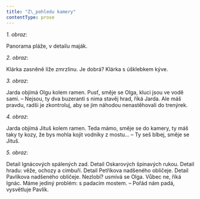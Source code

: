 ```yaml
---
title: "Z\_pohledu kamery"
contentType: prose
---
```


_1\. obraz_:

Panorama pláže, v detailu maják.

  

_2\. obraz_:

Klárka zasněně líže zmrzlinu. Je dobrá? Klárka s úšklebkem kýve.

  

_3\. obraz_:

Jarda objímá Olgu kolem ramen. Pusť, směje se Olga, kluci jsou ve vodě sami. – Nejsou, ty dva buzeranti s nima stavěj hrad, říká Jarda. Ale máš pravdu, radši je zkontroluj, aby se jim náhodou nenastěhovali do trenýrek.

  

_4\. obraz_:

Jarda objímá Jituš kolem ramen. Teda mámo, směje se do kamery, ty máš taky ty kozy, že bys mohla kojit vodníky z mostu… – Ty seš blbej, směje se Jituš.

  

_5\. obraz_:

Detail Ignácových spálených zad. Detail Oskarových špinavých rukou. Detail hradu: věže, ochozy a cimbuří. Detail Petříkova nadšeného obličeje. Detail Pavlíkova nadšeného obličeje. Nezlobí? usmívá se Olga. Vůbec ne, říká Ignác. Máme jediný problém: s padacím mostem. – Pořád nám padá, vysvětluje Pavlík.
